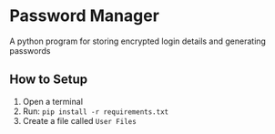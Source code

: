 # Password Manager
 A python program for storing encrypted login details and generating passwords

## How to Setup
 1. Open a terminal
 2. Run: `pip install -r requirements.txt`
 3. Create a file called `User Files`